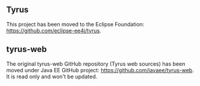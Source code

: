 ## Tyrus 

This project has been moved to the Eclipse Foundation: https://github.com/eclipse-ee4j/tyrus.

## tyrus-web

The original tyrus-web GitHub repository (Tyrus web sources) has been moved under Java EE GitHub project: https://github.com/javaee/tyrus-web. It is read only and won't be updated.

